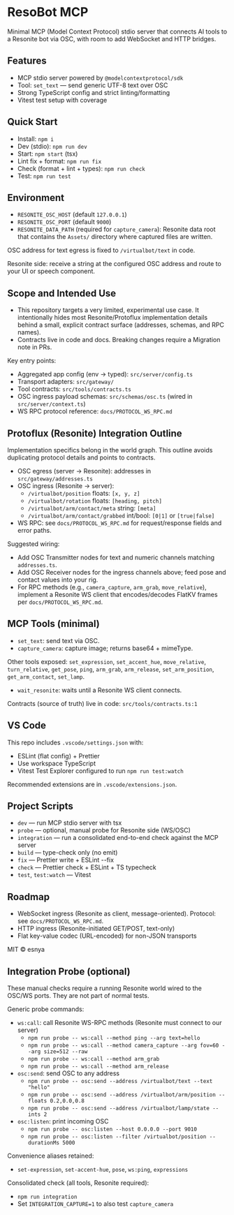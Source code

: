 # ResoBot MCP

Minimal MCP (Model Context Protocol) stdio server that connects AI tools to a Resonite bot via OSC, with room to add WebSocket and HTTP bridges.

## Features

- MCP stdio server powered by `@modelcontextprotocol/sdk`
- Tool: `set_text` — send generic UTF-8 text over OSC
- Strong TypeScript config and strict linting/formatting
- Vitest test setup with coverage

## Quick Start

- Install: `npm i`
- Dev (stdio): `npm run dev`
- Start: `npm start` (tsx)
- Lint fix + format: `npm run fix`
- Check (format + lint + types): `npm run check`
- Test: `npm run test`

## Environment

- `RESONITE_OSC_HOST` (default `127.0.0.1`)
- `RESONITE_OSC_PORT` (default `9000`)
- `RESONITE_DATA_PATH` (required for `capture_camera`): Resonite data root that contains the `Assets/` directory where captured files are written.

OSC address for text egress is fixed to `/virtualbot/text` in code.

Resonite side: receive a string at the configured OSC address and route to your UI or speech component.

## Scope and Intended Use

- This repository targets a very limited, experimental use case. It intentionally hides most Resonite/Protoflux implementation details behind a small, explicit contract surface (addresses, schemas, and RPC names).
- Contracts live in code and docs. Breaking changes require a Migration note in PRs.

Key entry points:

- Aggregated app config (env → typed): `src/server/config.ts`
- Transport adapters: `src/gateway/`
- Tool contracts: `src/tools/contracts.ts`
- OSC ingress payload schemas: `src/schemas/osc.ts` (wired in `src/server/context.ts`)
- WS RPC protocol reference: `docs/PROTOCOL_WS_RPC.md`

## Protoflux (Resonite) Integration Outline

Implementation specifics belong in the world graph. This outline avoids duplicating protocol details and points to contracts.

- OSC egress (server → Resonite): addresses in `src/gateway/addresses.ts`
- OSC ingress (Resonite → server):
  - `/virtualbot/position` floats: `[x, y, z]`
  - `/virtualbot/rotation` floats: `[heading, pitch]`
  - `/virtualbot/arm/contact/meta` string: `[meta]`
  - `/virtualbot/arm/contact/grabbed` int/bool: `[0|1]` or `[true|false]`
- WS RPC: see `docs/PROTOCOL_WS_RPC.md` for request/response fields and error paths.

Suggested wiring:

- Add OSC Transmitter nodes for text and numeric channels matching `addresses.ts`.
- Add OSC Receiver nodes for the ingress channels above; feed pose and contact values into your rig.
- For RPC methods (e.g., `camera_capture`, `arm_grab`, `move_relative`), implement a Resonite WS client that encodes/decodes FlatKV frames per `docs/PROTOCOL_WS_RPC.md`.

## MCP Tools (minimal)

- `set_text`: send text via OSC.
- `capture_camera`: capture image; returns base64 + mimeType.

Other tools exposed: `set_expression`, `set_accent_hue`, `move_relative`, `turn_relative`, `get_pose`, `ping`, `arm_grab`, `arm_release`, `set_arm_position`, `get_arm_contact`, `set_lamp`.

- `wait_resonite`: waits until a Resonite WS client connects.

Contracts (source of truth) live in code: `src/tools/contracts.ts:1`

## VS Code

This repo includes `.vscode/settings.json` with:

- ESLint (flat config) + Prettier
- Use workspace TypeScript
- Vitest Test Explorer configured to run `npm run test:watch`

Recommended extensions are in `.vscode/extensions.json`.

## Project Scripts

- `dev` — run MCP stdio server with tsx
- `probe` — optional, manual probe for Resonite side (WS/OSC)
- `integration` — run a consolidated end-to-end check against the MCP server
- `build` — type-check only (no emit)
- `fix` — Prettier write + ESLint --fix
- `check` — Prettier check + ESLint + TS typecheck
- `test`, `test:watch` — Vitest

## Roadmap

- WebSocket ingress (Resonite as client, message-oriented). Protocol: see `docs/PROTOCOL_WS_RPC.md`.
- HTTP ingress (Resonite-initiated GET/POST, text-only)
- Flat key-value codec (URL-encoded) for non-JSON transports

MIT © esnya

## Integration Probe (optional)

These manual checks require a running Resonite world wired to the OSC/WS ports.
They are not part of normal tests.

Generic probe commands:

- `ws:call`: call Resonite WS-RPC methods (Resonite must connect to our server)
  - `npm run probe -- ws:call --method ping --arg text=hello`
  - `npm run probe -- ws:call --method camera_capture --arg fov=60 --arg size=512 --raw`
  - `npm run probe -- ws:call --method arm_grab`
  - `npm run probe -- ws:call --method arm_release`
- `osc:send`: send OSC to any address
  - `npm run probe -- osc:send --address /virtualbot/text --text "hello"`
  - `npm run probe -- osc:send --address /virtualbot/arm/position --floats 0.2,0.0,0.8`
  - `npm run probe -- osc:send --address /virtualbot/lamp/state --ints 2`
- `osc:listen`: print incoming OSC
  - `npm run probe -- osc:listen --host 0.0.0.0 --port 9010`
  - `npm run probe -- osc:listen --filter /virtualbot/position --durationMs 5000`

Convenience aliases retained:

- `set-expression`, `set-accent-hue`, `pose`, `ws:ping`, `expressions`

Consolidated check (all tools, Resonite required):

- `npm run integration`
- Set `INTEGRATION_CAPTURE=1` to also test `capture_camera`

